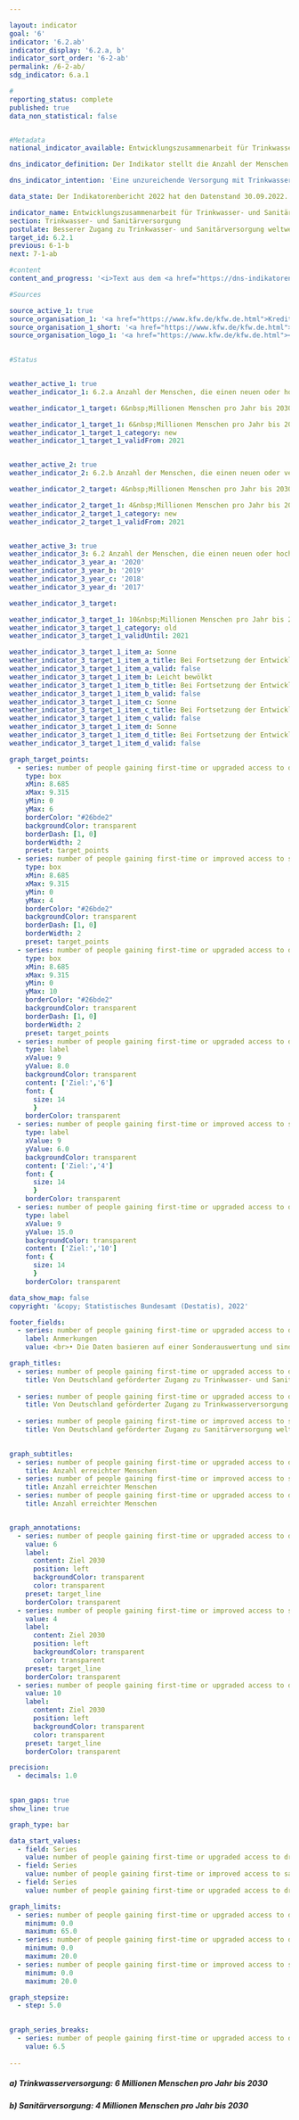 ```yaml
---

layout: indicator    
goal: '6'    
indicator: '6.2.ab'    
indicator_display: '6.2.a, b'    
indicator_sort_order: '6-2-ab'    
permalink: /6-2-ab/    
sdg_indicator: 6.a.1    

#
reporting_status: complete    
published: true    
data_non_statistical: false    


#Metadata    
national_indicator_available: Entwicklungszusammenarbeit für Trinkwasser- und Sanitärversorgung    

dns_indicator_definition: Der Indikator stellt die Anzahl der Menschen dar, die im jeweiligen Berichtsjahr direkt durch deutsche Unterstützung Neuzugang oder verbesserten Zugang zu Trinkwasser- (6.2.a) und/oder Sanitärversorgung (6.2.b) erhalten haben.    

dns_indicator_intention: 'Eine unzureichende Versorgung mit Trinkwasser und sanitären Einrichtungen hat weitreichende Auswirkungen auf die Ernährung und die Gesundheit des Menschen. Das Ziel der Bundesregierung ist daher, dass bis zum Jahr 2030&nbsp;jährlich zehn Millionen Menschen weltweit mit deutscher Unterstützung Zugang zu Trinkwasser- und Sanitärversorgung erhalten. Dieses Ziel wird nun weiter ausdifferenziert: so sollen bis 2030&nbsp;jährlich sechs Millionen Menschen weltweit mit deutscher Unterstützung Zugang zu Trinkwasserversorgung <abbr title="beziehungsweise">bzw.</abbr> vier Millionen Menschen weltweit mit deutscher Unterstützung Zugang zu Sanitärversorgung erhalten.'    

data_state: Der Indikatorenbericht 2022 hat den Datenstand 30.09.2022. Die Daten auf dieser Plattform werden regelmäßig aktualisiert, sodass online aktuellere Daten verfügbar sein können als im <a href="https://dns-indikatoren.de/assets/publications/reports/de/2022.pdf">Indikatorenbericht 2022</a> veröffentlicht.    

indicator_name: Entwicklungszusammenarbeit für Trinkwasser- und Sanitärversorgung    
section: Trinkwasser- und Sanitärversorgung    
postulate: Besserer Zugang zu Trinkwasser- und Sanitärversorgung weltweit, höhere (sichere) Qualität    
target_id: 6.2.1    
previous: 6-1-b    
next: 7-1-ab    

#content     
content_and_progress: '<i>Text aus dem <a href="https://dns-indikatoren.de/assets/publications/reports/de/2022.pdf">Indikatorenbericht 2022&nbsp;</a></i><br><br>Der Indikator basiert auf Angaben der Kreditanstalt für Wiederaufbau (<abbr title="Kreditanstalt für Wiederaufbau">KfW</abbr>) und erfasst nur die durch Förderung von ihr erreichten Menschen. Maßnahmen weiterer Akteure (<abbr title="zum Beispiel">z. B.</abbr> Deutsche Gesellschaft für Internationale Zusammenarbeit (<abbr title="Deutsche Gesellschaft für Internationale Zusammenarbeit">GIZ</abbr>) <abbr title="Gesellschaft mit beschränkter Haftung">GmbH</abbr>, Bundesländer, private Akteure) werden nicht berücksichtigt. Der Indikator stützt sich ausschließlich auf Plangrößen für neue Finanzierungszusagen für Projekte im Bereich Trinkwasser- und Sanitärversorgung zum Zeitpunkt der Vorlage des Programmvorschlags an das Bundesministerium für wirtschaftliche Zusammenarbeit und Entwicklung. Die <abbr title="Kreditanstalt für Wiederaufbau">KfW</abbr> schätzt die Anzahl an Personen, die zukünftig, das heißt nach Fertigstellung der Bauvorhaben, einen neuen oder verbesserten Zugang zu Trinkwasser- und Sanitärversorgung erhalten haben werden oder von den bereit gestellten Kapazitäten profitieren können. Ob die Menschen tatsächlich erreicht werden, ist erst nach Inbetriebnahme der Infrastrukturen konkret abschätzbar, was hier nicht abgebildet wird. Da eine Person sowohl einen neuen oder verbesserten Zugang zu Trinkwasser- als auch zu Sanitärversorgung erhalten kann, sind Doppelzählungen zwischen beiden Indikatoren oder im Zeitablauf möglich.<br><br>Die von der <abbr title="Kreditanstalt für Wiederaufbau">KfW</abbr> zugesagten Mittel sind Zuschüsse und Darlehen, finanziert aus dem Bundeshaushalt, sowie am Kapitalmarkt aufgenommene Mittel. Empfänger sind in der Regel Entwicklungs- und Schwellenländer, sodass dieser Indikator in Beziehung zum Indikator <a href="https://dnsUpgradeEnvironment.github.io/dns-indicators/17-1">17.1</a>&nbsp;„Anteil öffentlicher Entwicklungsausgaben am Bruttonationaleinkommen“ steht.<br><br>In 2019&nbsp;wurde die Erhebungsmethodik überarbeitet. Während zuvor direkt (<abbr title="zum Beispiel">z. B.</abbr> mittels eines Hausanschlusses) als auch indirekt erreichte Menschen (<abbr title="zum Beispiel">z. B.</abbr> die gesamte Bevölkerung eines Landes, das durch ein Sektorreformprogramm unterstützt wird) gezählt wurden, werden jetzt nur direkt erreichte Personen durch den Indikator erfasst. So wurden in 2017&nbsp;9,5&nbsp;Millionen Menschen (der insgesamt 28,6&nbsp;Millionen Menschen) indirekt erreicht. In 2018&nbsp;waren es 45,1&nbsp;Millionen Menschen (der insgesamt 60,3&nbsp;Millionen Menschen). Die indirekte Zielgruppe stellte damit in 2017&nbsp;<abbr title="beziehungsweise">bzw.</abbr> 2018&nbsp;einen Anteil von 33,2&nbsp;% <abbr title="beziehungsweise">bzw.</abbr> 74,8&nbsp;% der insgesamt erreichten Personen dar. Eine weitere Veränderung liegt in der anteiligen Berücksichtigung der erreichten Menschen entsprechend dem deutschen Finanzierunganteil von Maßnahmen. So werden Beiträge von anderen Gebern oder Eigenanstrengungen des Empfängerlandes nicht berücksichtigt. Auch werden <abbr title="zum Beispiel">z. B.</abbr> keine Energieeffizienzmaßnahmen, Verbesserungen von Betriebsabläufen oder Erneuerungen von Pumpstation gezählt, da diese nicht unmittelbar zu einer Verbesserung der Versorgung der Zielgruppe führen.<br><br>In den vergangenen Jahren waren die Plangrößen der Menschen, die mithilfe deutscher Unterstützung Zugang zu Trinkwasser- und Sanitärversorgung erlangen sollten, stets oberhalb des gesetzten Ziels von zehn Millionen Menschen. Nach der überarbeiteten Methodik liegt die Plangröße der erreichten Personen im Jahr 2019&nbsp;mit Neu- oder verbessertem Zugang zu Trinkwasserversorgung bei 14,3&nbsp;Millionen Menschen <abbr title="beziehungsweise">bzw.</abbr> 6,1&nbsp;Millionen Menschen für Abwasser- und Sanitärversorgung.<br><br>Die Zusagen durch die <abbr title="Kreditanstalt für Wiederaufbau">KfW</abbr> im Bereich Trinkwasser und Sanitärversorgung haben sich seit 2012&nbsp;bis 2018&nbsp;um 26,0&nbsp;% auf über 1&nbsp;Milliarde Euro erhöht. Im Gegensatz zu den Zusagen verringerten sich die Auszahlungen seit 2015&nbsp;kontinuierlich auf zuletzt 424,9&nbsp;Millionen Euro. Ein Hauptgrund hierfür liegt im zeitlichen Verzug zwischen Zusagen und Auszahlungen.'    

#Sources    

source_active_1: true
source_organisation_1: '<a href="https://www.kfw.de/kfw.de.html">Kreditanstalt für Wiederaufbau</a>'
source_organisation_1_short: '<a href="https://www.kfw.de/kfw.de.html">Kreditanstalt für Wiederaufbau</a>'
source_organisation_logo_1: '<a href="https://www.kfw.de/kfw.de.html"><img src="https://dnsUpgradeEnvironment.github.io/dns-indicators/public/OrgImgDe/kfw.png" alt="Kreditanstalt für Wiederaufbau" title=" Klicken Sie hier um zur Homepage der Organisation Kreditanstalt für Wiederaufbau zu gelangen." style="height:60px; width:148px; border: transparent"/></a>'
    

#Status    


weather_active_1: true
weather_indicator_1: 6.2.a Anzahl der Menschen, die einen neuen oder hochwertigeren Zugang zur Trinkwasserversorgung durch deutsche Unterstützung erhalten

weather_indicator_1_target: 6&nbsp;Millionen Menschen pro Jahr bis 2030

weather_indicator_1_target_1: 6&nbsp;Millionen Menschen pro Jahr bis 2030
weather_indicator_1_target_1_category: new
weather_indicator_1_target_1_validFrom: 2021


weather_active_2: true
weather_indicator_2: 6.2.b Anzahl der Menschen, die einen neuen oder verbesserten Anschluss zur Sanitärversorgung durch deutsche Unterstützung erhalten

weather_indicator_2_target: 4&nbsp;Millionen Menschen pro Jahr bis 2030

weather_indicator_2_target_1: 4&nbsp;Millionen Menschen pro Jahr bis 2030
weather_indicator_2_target_1_category: new
weather_indicator_2_target_1_validFrom: 2021


weather_active_3: true
weather_indicator_3: 6.2 Anzahl der Menschen, die einen neuen oder hochwertigeren Zugang zur Trinkwasserversorgung oder Anschluss zur Sanitärversorgung durch deutsche Unterstützung erhalten
weather_indicator_3_year_a: '2020'
weather_indicator_3_year_b: '2019'
weather_indicator_3_year_c: '2018'
weather_indicator_3_year_d: '2017'

weather_indicator_3_target: 

weather_indicator_3_target_1: 10&nbsp;Millionen Menschen pro Jahr bis 2030
weather_indicator_3_target_1_category: old
weather_indicator_3_target_1_validUntil: 2021

weather_indicator_3_target_1_item_a: Sonne
weather_indicator_3_target_1_item_a_title: Bei Fortsetzung der Entwicklung aus 2020 wäre der Zielwert erreicht oder um weniger als 5&nbsp;% der Differenz zwischen Zielwert und dem damaligen Wert verfehlt worden.
weather_indicator_3_target_1_item_a_valid: false
weather_indicator_3_target_1_item_b: Leicht bewölkt
weather_indicator_3_target_1_item_b_title: Bei Fortsetzung der Entwicklung von 2019 wäre das Ziel um mindestens 5&nbsp;%, aber maximal um 20&nbsp;% der Differenz zwischen Zielwert und dem damaligen Wert verfehlt worden.
weather_indicator_3_target_1_item_b_valid: false
weather_indicator_3_target_1_item_c: Sonne
weather_indicator_3_target_1_item_c_title: Bei Fortsetzung der Entwicklung aus 2018 wäre der Zielwert erreicht oder um weniger als 5&nbsp;% der Differenz zwischen Zielwert und dem damaligen Wert verfehlt worden.
weather_indicator_3_target_1_item_c_valid: false
weather_indicator_3_target_1_item_d: Sonne
weather_indicator_3_target_1_item_d_title: Bei Fortsetzung der Entwicklung aus 2017 wäre der Zielwert erreicht oder um weniger als 5&nbsp;% der Differenz zwischen Zielwert und dem damaligen Wert verfehlt worden.
weather_indicator_3_target_1_item_d_valid: false    

graph_target_points:
  - series: number of people gaining first-time or upgraded access to drinking water owing to german support
    type: box
    xMin: 8.685
    xMax: 9.315
    yMin: 0
    yMax: 6
    borderColor: "#26bde2"
    backgroundColor: transparent
    borderDash: [1, 0]
    borderWidth: 2
    preset: target_points
  - series: number of people gaining first-time or improved access to sanitation owing to german support
    type: box
    xMin: 8.685
    xMax: 9.315
    yMin: 0
    yMax: 4
    borderColor: "#26bde2"
    backgroundColor: transparent
    borderDash: [1, 0]
    borderWidth: 2
    preset: target_points
  - series: number of people gaining first-time or upgraded access to drinking water or sanitation owing to german support
    type: box
    xMin: 8.685
    xMax: 9.315
    yMin: 0
    yMax: 10
    borderColor: "#26bde2"
    backgroundColor: transparent
    borderDash: [1, 0]
    borderWidth: 2
    preset: target_points
  - series: number of people gaining first-time or upgraded access to drinking water owing to german support
    type: label
    xValue: 9
    yValue: 8.0
    backgroundColor: transparent
    content: ['Ziel:','6']
    font: {
      size: 14
      }
    borderColor: transparent
  - series: number of people gaining first-time or improved access to sanitation owing to german support
    type: label
    xValue: 9
    yValue: 6.0
    backgroundColor: transparent
    content: ['Ziel:','4']
    font: {
      size: 14
      }
    borderColor: transparent
  - series: number of people gaining first-time or upgraded access to drinking water or sanitation owing to german support
    type: label
    xValue: 9
    yValue: 15.0
    backgroundColor: transparent
    content: ['Ziel:','10']
    font: {
      size: 14
      }
    borderColor: transparent    

data_show_map: false    
copyright: '&copy; Statistisches Bundesamt (Destatis), 2022'    

footer_fields:
  - series: number of people gaining first-time or upgraded access to drinking water or sanitation owing to german support
    label: Anmerkungen
    value: <br>• Die Daten basieren auf einer Sonderauswertung und sind nicht öffentlich verfügbar.<br>• Ab 2019&nbsp;wird die Zeitreihe für die Bereiche Trinkwasserversorgung und Sanitärversorgung getrennt ausgewiesen.    

graph_titles: 
  - series: number of people gaining first-time or upgraded access to drinking water or sanitation owing to german support
    title: Von Deutschland geförderter Zugang zu Trinkwasser- und Sanitärversorgung weltweit
    
  - series: number of people gaining first-time or upgraded access to drinking water owing to german support
    title: Von Deutschland geförderter Zugang zu Trinkwasserversorgung weltweit
    
  - series: number of people gaining first-time or improved access to sanitation owing to german support
    title: Von Deutschland geförderter Zugang zu Sanitärversorgung weltweit
        

graph_subtitles: 
  - series: number of people gaining first-time or upgraded access to drinking water owing to german support
    title: Anzahl erreichter Menschen
  - series: number of people gaining first-time or improved access to sanitation owing to german support
    title: Anzahl erreichter Menschen
  - series: number of people gaining first-time or upgraded access to drinking water or sanitation owing to german support
    title: Anzahl erreichter Menschen    


graph_annotations:
  - series: number of people gaining first-time or upgraded access to drinking water owing to german support
    value: 6
    label:
      content: Ziel 2030
      position: left
      backgroundColor: transparent
      color: transparent
    preset: target_line
    borderColor: transparent
  - series: number of people gaining first-time or improved access to sanitation owing to german support
    value: 4
    label:
      content: Ziel 2030
      position: left
      backgroundColor: transparent
      color: transparent
    preset: target_line
    borderColor: transparent
  - series: number of people gaining first-time or upgraded access to drinking water or sanitation owing to german support
    value: 10
    label:
      content: Ziel 2030
      position: left
      backgroundColor: transparent
      color: transparent
    preset: target_line
    borderColor: transparent    

precision: 
  - decimals: 1.0
        

span_gaps: true    
show_line: true    

graph_type: bar    

data_start_values: 
  - field: Series
    value: number of people gaining first-time or upgraded access to drinking water owing to german support
  - field: Series
    value: number of people gaining first-time or improved access to sanitation owing to german support
  - field: Series
    value: number of people gaining first-time or upgraded access to drinking water or sanitation owing to german support    

graph_limits: 
  - series: number of people gaining first-time or upgraded access to drinking water or sanitation owing to german support
    minimum: 0.0
    maximum: 65.0
  - series: number of people gaining first-time or upgraded access to drinking water owing to german support
    minimum: 0.0
    maximum: 20.0
  - series: number of people gaining first-time or improved access to sanitation owing to german support
    minimum: 0.0
    maximum: 20.0    

graph_stepsize: 
  - step: 5.0
        

graph_series_breaks: 
  - series: number of people gaining first-time or upgraded access to drinking water or sanitation owing to german support
    value: 6.5
                    
---
```



<div>
  <div class="my-header">
    <h5>a) Trinkwasserversorgung: 6&nbsp;Millionen Menschen pro Jahr bis 2030
    </h5>
  </div>
</div>
<div>
  <div class="my-header">
    <h5>b) Sanitärversorgung: 4&nbsp;Millionen Menschen pro Jahr bis 2030
    </h5>
  </div>
</div>
<div class="my-header-note">
</div>